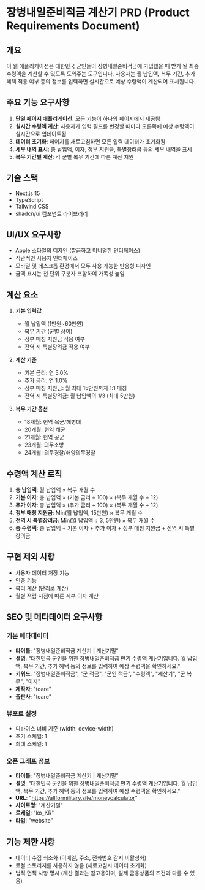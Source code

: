 # 장병내일준비적금 계산기 PRD (Product Requirements Document)

## 개요
이 웹 애플리케이션은 대한민국 군인들이 장병내일준비적금에 가입했을 때 받게 될 최종 수령액을 계산할 수 있도록 도와주는 도구입니다. 사용자는 월 납입액, 복무 기간, 추가 혜택 적용 여부 등의 정보를 입력하면 실시간으로 예상 수령액이 계산되어 표시됩니다.

## 주요 기능 요구사항
1. **단일 페이지 애플리케이션**: 모든 기능이 하나의 페이지에서 제공됨
2. **실시간 수령액 계산**: 사용자가 입력 필드를 변경할 때마다 오른쪽에 예상 수령액이 실시간으로 업데이트됨
3. **데이터 초기화**: 페이지를 새로고침하면 모든 입력 데이터가 초기화됨
4. **세부 내역 표시**: 총 납입액, 이자, 정부 지원금, 특별장려금 등의 세부 내역을 표시
5. **복무 기간별 계산**: 각 군별 복무 기간에 따른 계산 지원

## 기술 스택
- Next.js 15
- TypeScript
- Tailwind CSS
- shadcn/ui 컴포넌트 라이브러리

## UI/UX 요구사항
- Apple 스타일의 디자인 (깔끔하고 미니멀한 인터페이스)
- 직관적인 사용자 인터페이스
- 모바일 및 데스크톱 환경에서 모두 사용 가능한 반응형 디자인
- 금액 표시는 천 단위 구분자 포함하여 가독성 높임

## 계산 요소
1. **기본 입력값**
   - 월 납입액 (1만원~60만원)
   - 복무 기간 (군별 상이)
   - 정부 매칭 지원금 적용 여부
   - 전역 시 특별장려금 적용 여부

2. **계산 기준**
   - 기본 금리: 연 5.0%
   - 추가 금리: 연 1.0%
   - 정부 매칭 지원금: 월 최대 15만원까지 1:1 매칭
   - 전역 시 특별장려금: 월 납입액의 1/3 (최대 5만원)

3. **복무 기간 옵션**
   - 18개월: 현역 육군/해병대
   - 20개월: 현역 해군
   - 21개월: 현역 공군
   - 23개월: 의무소방
   - 24개월: 의무경찰/해양의무경찰

## 수령액 계산 로직
1. **총 납입액**: 월 납입액 × 복무 개월 수
2. **기본 이자**: 총 납입액 × (기본 금리 ÷ 100) × (복무 개월 수 ÷ 12)
3. **추가 이자**: 총 납입액 × (추가 금리 ÷ 100) × (복무 개월 수 ÷ 12)
4. **정부 매칭 지원금**: Min(월 납입액, 15만원) × 복무 개월 수
5. **전역 시 특별장려금**: Min(월 납입액 ÷ 3, 5만원) × 복무 개월 수
6. **총 수령액**: 총 납입액 + 기본 이자 + 추가 이자 + 정부 매칭 지원금 + 전역 시 특별장려금

## 구현 제외 사항
- 사용자 데이터 저장 기능
- 인증 기능
- 복리 계산 (단리로 계산)
- 월별 적립 시점에 따른 세부 이자 계산

## SEO 및 메타데이터 요구사항
### 기본 메타데이터
- **타이틀**: "장병내일준비적금 계산기 | 계산기밀"
- **설명**: "대한민국 군인을 위한 장병내일준비적금 만기 수령액 계산기입니다. 월 납입액, 복무 기간, 추가 혜택 등의 정보를 입력하여 예상 수령액을 확인하세요."
- **키워드**: "장병내일준비적금", "군 적금", "군인 적금", "수령액", "계산기", "군 복무", "이자"
- **제작자**: "toare"
- **출판사**: "toare"

### 뷰포트 설정
- 디바이스 너비 기준 (width: device-width)
- 초기 스케일: 1
- 최대 스케일: 1

### 오픈 그래프 정보
- **타이틀**: "장병내일준비적금 계산기 | 계산기밀"
- **설명**: "대한민국 군인을 위한 장병내일준비적금 만기 수령액 계산기입니다. 월 납입액, 복무 기간, 추가 혜택 등의 정보를 입력하여 예상 수령액을 확인하세요."
- **URL**: "https://allformilitary.site/moneycalculator"
- **사이트명**: "계산기밀"
- **로케일**: "ko_KR"
- **타입**: "website"

## 기능 제한 사항
- 데이터 수집 최소화 (이메일, 주소, 전화번호 감지 비활성화)
- 로컬 스토리지를 사용하지 않음 (새로고침시 데이터 초기화)
- 법적 면책 사항 명시 (계산 결과는 참고용이며, 실제 금융상품의 조건과 다를 수 있음) 